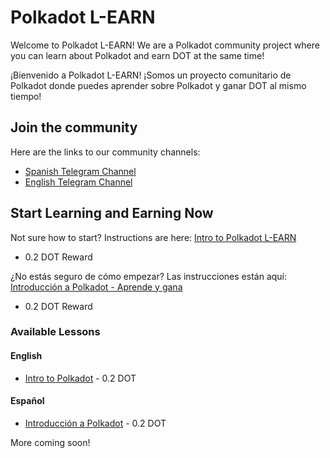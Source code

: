 # Polkadot L-EARN

Welcome to Polkadot L-EARN! We are a Polkadot community project where you can learn about Polkadot and earn DOT at the same time!

¡Bienvenido a Polkadot L-EARN! ¡Somos un proyecto comunitario de Polkadot donde puedes aprender sobre Polkadot y ganar DOT al mismo tiempo!
## Join the community
Here are the links to our community channels:
* [Spanish Telegram Channel ](https://t.me/PolkadotAprendeAGanar)
* [English Telegram Channel ](https://t.me/PolkadotLearn)

## Start Learning and Earning Now
Not sure how to start? Instructions are here:
[Intro to Polkadot L-EARN](https://github.com/antron3000/Polkadot-L-EARN/blob/master/Lessons/English/L_EARN/L1:Intro_To_Polkadot_L-EARN.md)
- 0.2 DOT Reward


¿No estás seguro de cómo empezar? Las instrucciones están aquí:
[Introducción a Polkadot - Aprende y gana](https://github.com/BlockDevsUnited/learn-and-earn/blob/master/Lessons/Espa%C3%B1ol/Aprende_y_Gana/CryptoCurrencies/LCP1:Introduccion_A_Polkadot.md)
- 0.2 DOT Reward


### Available Lessons

#### English

* [Intro to Polkadot](https://github.com/BlockDevsUnited/learn-and-earn/blob/master/Lessons/English/L_EARN/CryptoCurrencies/Polkadot/LCP1:Intro_To_Polkadot.md) - 0.2 DOT

#### Español

* [Introducción a Polkadot](https://github.com/BlockDevsUnited/learn-and-earn/blob/master/Lessons/Espa%C3%B1ol/Aprende_y_Gana/CryptoCurrencies/LCP1:Introduccion_A_Polkadot.md) - 0.2 DOT


More coming soon!
